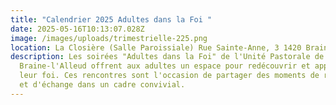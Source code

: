 ```yaml
---
title: "Calendrier 2025 Adultes dans la Foi "
date: 2025-05-16T10:13:07.028Z
image: /images/uploads/trimestrielle-225.png
location: La Closière (Salle Paroissiale) Rue Sainte-Anne, 3 1420 Braine-L'Alleud
description: Les soirées "Adultes dans la Foi" de l'Unité Pastorale de
  Braine-l'Alleud offrent aux adultes un espace pour redécouvrir et approfondir
  leur foi. Ces rencontres sont l'occasion de partager des moments de réflexion
  et d'échange dans un cadre convivial.
---
```

